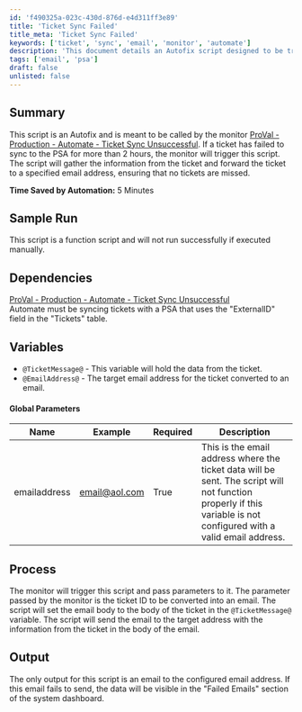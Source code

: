```yaml
---
id: 'f490325a-023c-430d-876d-e4d311ff3e89'
title: 'Ticket Sync Failed'
title_meta: 'Ticket Sync Failed'
keywords: ['ticket', 'sync', 'email', 'monitor', 'automate']
description: 'This document details an Autofix script designed to be triggered by the monitor for unsuccessful ticket synchronization to the PSA. It gathers ticket information and forwards it to a specified email address to ensure no tickets are missed, saving time and improving efficiency.'
tags: ['email', 'psa']
draft: false
unlisted: false
---
```


## Summary

This script is an Autofix and is meant to be called by the monitor [ProVal - Production - Automate - Ticket Sync Unsuccessful](<../monitors/Ticket Sync Unsuccessful.md>). If a ticket has failed to sync to the PSA for more than 2 hours, the monitor will trigger this script. The script will gather the information from the ticket and forward the ticket to a specified email address, ensuring that no tickets are missed.

**Time Saved by Automation:** 5 Minutes

## Sample Run

This script is a function script and will not run successfully if executed manually.

## Dependencies

[ProVal - Production - Automate - Ticket Sync Unsuccessful](<../monitors/Ticket Sync Unsuccessful.md>)  
Automate must be syncing tickets with a PSA that uses the "ExternalID" field in the "Tickets" table.

## Variables

- `@TicketMessage@` - This variable will hold the data from the ticket.
- `@EmailAddress@` - The target email address for the ticket converted to an email.

#### Global Parameters

| Name         | Example                       | Required | Description                                                                                                                                                 |
|--------------|-------------------------------|----------|-------------------------------------------------------------------------------------------------------------------------------------------------------------|
| emailaddress | [email@aol.com](mailto:email@aol.com) | True     | This is the email address where the ticket data will be sent. The script will not function properly if this variable is not configured with a valid email address. |

## Process

The monitor will trigger this script and pass parameters to it. The parameter passed by the monitor is the ticket ID to be converted into an email. The script will set the email body to the body of the ticket in the `@TicketMessage@` variable. The script will send the email to the target address with the information from the ticket in the body of the email.

## Output

The only output for this script is an email to the configured email address. If this email fails to send, the data will be visible in the "Failed Emails" section of the system dashboard.




